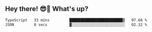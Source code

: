 ## Hey there! 😎👋 What's up?

<!--START_SECTION:waka-->

```txt
TypeScript   33 mins         ████████████████████████▒   97.68 %
JSON         0 secs          ▓░░░░░░░░░░░░░░░░░░░░░░░░   02.32 %
```

<!--END_SECTION:waka-->
